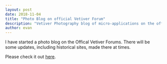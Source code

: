 ```yaml
---
layout: post
date: 2018-11-04
title: "Photo Blog on official Vetiver Forum"
description: "Vetiver Photography blog of micro-applications on the official forum"
author: evan
---
```

I have started a photo blog on the Offical Vetiver Forums. There will be some updates, including historical sites, made there at times.

Please check it out [here](http://vetiver.org/flux/viewtopic.php?id=87).